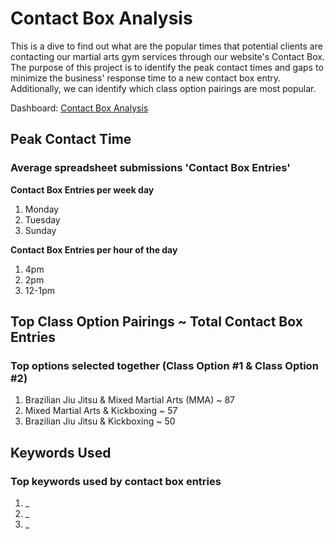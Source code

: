 # Contact Box Analysis
This is a dive to find out what are the popular times that potential clients are contacting our martial arts gym services through our website's Contact Box. The purpose of this project is to identify the peak contact times and gaps to minimize the business' response time to a new contact box entry. Additionally, we can identify which class option pairings are most popular.

Dashboard: [Contact Box Analysis](https://public.tableau.com/views/contactbox2/Dashboard1?:language=en-US&:sid=&:redirect=auth&:display_count=n&:origin=viz_share_link)


## Peak Contact Time
### Average spreadsheet submissions 'Contact Box Entries'
__Contact Box Entries per week day__
1. Monday
2. Tuesday
3. Sunday

__Contact Box Entries per hour of the day__
1. 4pm
2. 2pm
3. 12-1pm

## Top Class Option Pairings ~ Total Contact Box Entries
### Top options selected together (Class Option #1 & Class Option #2)
1. Brazilian Jiu Jitsu & Mixed Martial Arts (MMA) ~ 87
2. Mixed Martial Arts & Kickboxing ~ 57
3. Brazilian Jiu Jitsu & Kickboxing ~ 50

## Keywords Used
### Top keywords used by contact box entries
1. _
2. _
3. _
